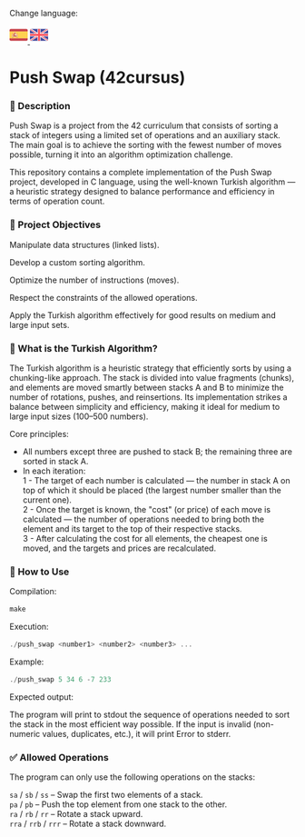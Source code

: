 <p align="centre">
  Change language:<br>

</p>

  <a href="multilang/README_ES.md">
    <img src="multilang/ES.png" alt="Español" width="32">
  </a>
  <a href="/README.md">
    <img src="/multilang/EN.png" alt="English" width="32">
  </a>


# Push Swap (42cursus)

### 📌 Description

Push Swap is a project from the 42 curriculum that consists of sorting a stack of integers using a limited set of operations and an auxiliary stack. The main goal is to achieve the sorting with the fewest number of moves possible, turning it into an algorithm optimization challenge.

This repository contains a complete implementation of the Push Swap project, developed in C language, using the well-known Turkish algorithm — a heuristic strategy designed to balance performance and efficiency in terms of operation count.

### 🚀 Project Objectives

Manipulate data structures (linked lists).

Develop a custom sorting algorithm.

Optimize the number of instructions (moves).

Respect the constraints of the allowed operations.

Apply the Turkish algorithm effectively for good results on medium and large input sets.

### 🧠 What is the Turkish Algorithm?

The Turkish algorithm is a heuristic strategy that efficiently sorts by using a chunking-like approach. The stack is divided into value fragments (chunks), and elements are moved smartly between stacks A and B to minimize the number of rotations, pushes, and reinsertions. Its implementation strikes a balance between simplicity and efficiency, making it ideal for medium to large input sizes (100–500 numbers).

Core principles:

- All numbers except three are pushed to stack B; the remaining three are sorted in stack A.
- In each iteration:<br>
  1 - The target of each number is calculated — the number in stack A on top of which it should be placed (the largest number smaller than the current one).<br>
  2 - Once the target is known, the "cost" (or price) of each move is calculated — the number of operations needed to bring both the element and its target to the top of their respective stacks.<br>
  3 - After calculating the cost for all elements, the cheapest one is moved, and the targets and prices are recalculated.<br>

### 🔧 How to Use

Compilation:

```c
make
```

Execution:

```c
./push_swap <number1> <number2> <number3> ...
```

Example:

```c
./push_swap 5 34 6 -7 233
```

Expected output:

The program will print to stdout the sequence of operations needed to sort the stack in the most efficient way possible.
If the input is invalid (non-numeric values, duplicates, etc.), it will print Error to stderr.

### ✅ Allowed Operations

The program can only use the following operations on the stacks:

`sa` / `sb` / `ss` – Swap the first two elements of a stack. <br>
`pa` / `pb` – Push the top element from one stack to the other. <br>
`ra` / `rb` / `rr` – Rotate a stack upward.<br>
`rra` / `rrb` / `rrr` – Rotate a stack downward.<br>
